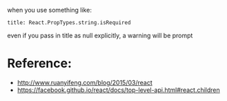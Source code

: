 when you use something like:  

```
title: React.PropTypes.string.isRequired
```

even if you pass in title as null explicitly, a warning will be prompt

# Reference: 

 - http://www.ruanyifeng.com/blog/2015/03/react
 - https://facebook.github.io/react/docs/top-level-api.html#react.children
 
